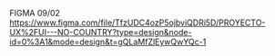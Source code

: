FIGMA 09/02
https://www.figma.com/file/TfzUDC4ozP5ojbviQDRi5D/PROYECTO-UX%2FUI---NO-COUNTRY?type=design&node-id=0%3A1&mode=design&t=gQLaMfZlEywQwYQc-1
